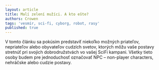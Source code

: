```yaml
---
layout: article
title: Malí zelení mužíci. A kto ešte?
authors: Crowen
tags: 'vesmír, sci-fi, cyborg, robot, rasy'
published: true
---
```


V tomto článku sa pokúsim predstaviť niekoľko možných priateľov, nepriateľov alebo obyvateľov cudzích svetov, ktorých môžu vaše postavy stretnúť pri svojich dobrodružstvách vo vašej SciFi kampani. Všetky tieto osoby budem pre jednoduchosť označovať NPC – non-player characters, nehráčske alebo cudzie postavy.
